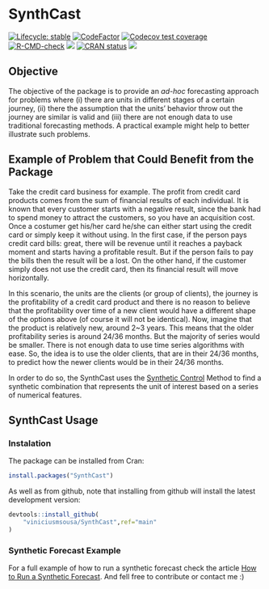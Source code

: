 
<!-- README.md is generated from README.Rmd. Please edit that file -->

# SynthCast

<!-- badges: start -->

[![Lifecycle:
stable](https://img.shields.io/badge/lifecycle-stable-brightgreen.svg)](https://lifecycle.r-lib.org/articles/stages.html#stable)
[![CodeFactor](https://www.codefactor.io/repository/github/viniciusmsousa/synthcast/badge)](https://www.codefactor.io/repository/github/viniciusmsousa/synthcast)
[![Codecov test
coverage](https://codecov.io/gh/viniciusmsousa/SynthCast/branch/main/graph/badge.svg)](https://codecov.io/gh/viniciusmsousa/SynthCast?branch=main)
[![R-CMD-check](https://github.com/viniciusmsousa/SynthCast/workflows/R-CMD-check/badge.svg)](https://github.com/viniciusmsousa/SynthCast/actions)
[![](https://img.shields.io/badge/devel%20version-0.2.1-blue.svg)](https://github.com/viniciusmsousa/SynthCast)
[![CRAN
status](https://www.r-pkg.org/badges/version/SynthCast)](https://cran.r-project.org/package=SynthCast)
[![](https://cranlogs.r-pkg.org/badges/grand-total/SynthCast)](https://CRAN.R-project.org/package=SynthCast)
<!-- badges: end -->

## Objective

The objective of the package is to provide an *ad-hoc* forecasting
approach for problems where (i) there are units in different stages of a
certain journey, (ii) there the assumption that the units’ behavior
throw out the journey are similar is valid and (iii) there are not
enough data to use traditional forecasting methods. A practical example
might help to better illustrate such problems.

## Example of Problem that Could Benefit from the Package

Take the credit card business for example. The profit from credit card
products comes from the sum of financial results of each individual. It
is known that every customer starts with a negative result, since the
bank had to spend money to attract the customers, so you have an
acquisition cost. Once a costumer get his/her card he/she can either
start using the credit card or simply keep it without using. In the
first case, if the person pays credit card bills: great, there will be
revenue until it reaches a payback moment and starts having a profitable
result. But if the person fails to pay the bills then the result will be
a lost. On the other hand, if the customer simply does not use the
credit card, then its financial result will move horizontally.

In this scenario, the units are the clients (or group of clients), the
journey is the profitability of a credit card product and there is no
reason to believe that the profitability over time of a new client would
have a different shape of the options above (of course it will not be
identical). Now, imagine that the product is relatively new, around 2\~3
years. This means that the older profitability series is around 24/36
months. But the majority of series would be smaller. There is not enough
data to use time series algorithms with ease. So, the idea is to use the
older clients, that are in their 24/36 months, to predict how the newer
clients would be in their 24/36 months.

In order to do so, the SynthCast uses the [Synthetic
Control](https://www.jstatsoft.org/article/view/v042i13) Method to find
a synthetic combination that represents the unit of interest based on a
series of numerical features.

## SynthCast Usage

### Instalation

The package can be installed from Cran:

``` r
install.packages("SynthCast")
```

As well as from github, note that installing from github will install
the latest development version:

``` r
devtools::install_github(
    "viniciusmsousa/SynthCast",ref="main"
)
```

### Synthetic Forecast Example

For a full example of how to run a synthetic forecast check the article
[How to Run a Synthetic
Forecast](https://viniciusmsousa.github.io/SynthCast/articles/how-to-run-synthetic-forecast.html).
And fell free to contribute or contact me :)
